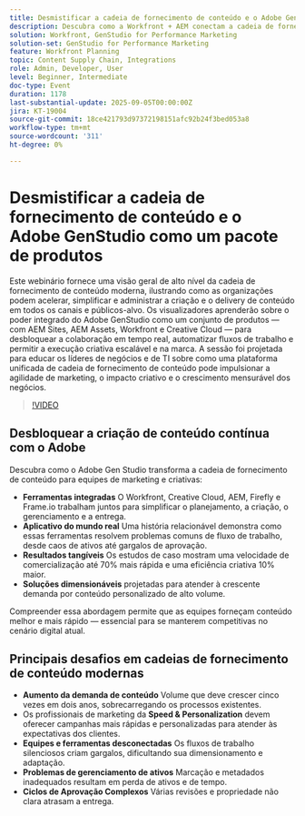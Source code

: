 ```yaml
---
title: Desmistificar a cadeia de fornecimento de conteúdo e o Adobe GenStudio como um pacote de produtos
description: Descubra como a Workfront + AEM conectam a cadeia de fornecimento de conteúdo. Saiba como o Adobe Gen Studio simplifica o planejamento, a criação, a entrega e os insights.
solution: Workfront, GenStudio for Performance Marketing
solution-set: GenStudio for Performance Marketing
feature: Workfront Planning
topic: Content Supply Chain, Integrations
role: Admin, Developer, User
level: Beginner, Intermediate
doc-type: Event
duration: 1178
last-substantial-update: 2025-09-05T00:00:00Z
jira: KT-19004
source-git-commit: 18ce421793d97372198151afc92b24f3bed053a8
workflow-type: tm+mt
source-wordcount: '311'
ht-degree: 0%

---
```



# Desmistificar a cadeia de fornecimento de conteúdo e o Adobe GenStudio como um pacote de produtos

Este webinário fornece uma visão geral de alto nível da cadeia de fornecimento de conteúdo moderna, ilustrando como as organizações podem acelerar, simplificar e administrar a criação e o delivery de conteúdo em todos os canais e públicos-alvo. Os visualizadores aprenderão sobre o poder integrado do Adobe GenStudio como um conjunto de produtos — com AEM Sites, AEM Assets, Workfront e Creative Cloud — para desbloquear a colaboração em tempo real, automatizar fluxos de trabalho e permitir a execução criativa escalável e na marca. A sessão foi projetada para educar os líderes de negócios e de TI sobre como uma plataforma unificada de cadeia de fornecimento de conteúdo pode impulsionar a agilidade de marketing, o impacto criativo e o crescimento mensurável dos negócios.

>[!VIDEO](https://video.tv.adobe.com/v/3472984/?learn=on&enablevpops&captions=por_br)

## Desbloquear a criação de conteúdo contínua com o Adobe

Descubra como o Adobe Gen Studio transforma a cadeia de fornecimento de conteúdo para equipes de marketing e criativas:

* **Ferramentas integradas** O Workfront, Creative Cloud, AEM, Firefly e Frame.io trabalham juntos para simplificar o planejamento, a criação, o gerenciamento e a entrega.
* **Aplicativo do mundo real** Uma história relacionável demonstra como essas ferramentas resolvem problemas comuns de fluxo de trabalho, desde caos de ativos até gargalos de aprovação.
* **Resultados tangíveis** Os estudos de caso mostram uma velocidade de comercialização até 70% mais rápida e uma eficiência criativa 10% maior.
* **Soluções dimensionáveis** projetadas para atender à crescente demanda por conteúdo personalizado de alto volume.

Compreender essa abordagem permite que as equipes forneçam conteúdo melhor e mais rápido — essencial para se manterem competitivas no cenário digital atual.

## Principais desafios em cadeias de fornecimento de conteúdo modernas

* **Aumento da demanda de conteúdo** Volume que deve crescer cinco vezes em dois anos, sobrecarregando os processos existentes.
* Os profissionais de marketing da **Speed &amp; Personalization** devem oferecer campanhas mais rápidas e personalizadas para atender às expectativas dos clientes.
* **Equipes e ferramentas desconectadas** Os fluxos de trabalho silenciosos criam gargalos, dificultando sua dimensionamento e adaptação.
* **Problemas de gerenciamento de ativos** Marcação e metadados inadequados resultam em perda de ativos e de tempo.
* **Ciclos de Aprovação Complexos** Várias revisões e propriedade não clara atrasam a entrega.